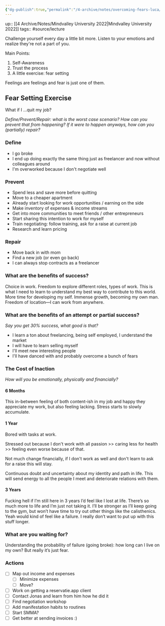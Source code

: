 ```yaml
---
{"dg-publish":true,"permalink":"/4-archive/notes/overcoming-fears-luca/"}
---
```


up:: [[4 Archive/Notes/Mindvalley University 2022\|Mindvalley University 2022]]
tags:: #source/lecture 

Challenge yourself every day a little bit more. Listen to your emotions and realize they're not a part of you.

Main Points:
1. Self-Awareness 
2. Trust the process
3. A little exercise: fear setting

Feelings are feelings and fear is just one of them.

## Fear Setting Exercise
What if I …quit my job?

*Define/Prevent/Repair: what is the worst case scenario? How can you prevent that from happening? If it were to happen anyways, how can you (partially) repair?*

### Define
- I go broke
- I end up doing exactly the same thing just as freelancer and now without colleagues around
- I'm overworked because I don't negotiate well

### Prevent
- Spend less and save more before quitting
- Move to a cheaper apartment
- Already start looking for work opportunities / earning on the side
- Make inventory of expenses & income streams
- Get into more communities to meet friends / other entrepreneurs
- Start sharing this intention to work for myself
- Train negotiating: follow training, ask for a raise at current job
- Research and learn pricing

### Repair
- Move back in with mom
- Find a new job (or even go back)
- I can always stop contracts as a freelancer

### What are the benefits of success?
Choice in work. 
Freedom to explore different roles, types of work.
This is what I need to learn to understand my best way to contribute to this world.
More time for developing my self.
Immense growth, becoming my own man.
Freedom of location—I can work from anywhere.

### What are the benefits of an attempt or partial success?
*Say you get 30% success, what good is that?*

- I learn a ton about freelancing, being self employed, I understand the market
- I will have to learn selling myself
- I'll meet new interesting people
- I'll have danced with and probably overcome a bunch of fears

### The Cost of Inaction
*How will you be emotionally, physically and financially?*

#### 6 Months
This in-between feeling of both content-ish in my job and happy they appreciate my work, but also feeling lacking.
Stress starts to slowly accumulate.

#### 1 Year
Bored with tasks at work.

Stressed out because I don't work with all passion >> caring less for health >> feeling even worse because of that.

Not much change financially, if I don't work as well and don't learn to ask for a raise this will stay.

Continuous doubt and uncertainty about my identity and path in life. This will send energy to all the people I meet and deteriorate relations with them.

#### 3 Years
Fucking hell if I’m still here in 3 years I’d feel like I lost at life.
There’s so much more to life and I’m just not taking it.
I’ll be stronger as I’ll keep going to the gym, but won’t have time to try out other things like the calisthenics.
Yeah would kind of feel like a failure.
I really don’t want to put up with this stuff longer.

### What are you waiting for?
Understanding the probability of failure (going broke): how long can I live on my own?
But really it’s just fear.

### Actions
- [ ] Map out income and expenses
	- [ ] Minimize expenses
	- [ ] Move?
- [ ] Work on getting a reservatie.app client
- [ ] Contact Jonas and learn from him how he did it
- [ ] Find negotiation workshop
- [ ] Add manifestation habits to routines
- [ ] Start SMMA?
- [ ] Get better at sending invoices :)